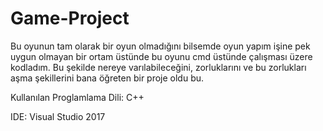 # Game-Project

Bu oyunun tam olarak bir oyun olmadığını bilsemde oyun yapım işine pek uygun olmayan bir ortam üstünde bu oyunu cmd
üstünde çalışması üzere kodladım. Bu şekilde nereye varılabileceğini, zorluklarını ve bu zorlukları aşma şekillerini
bana öğreten bir proje oldu bu.


Kullanılan Proglamlama Dili: C++

IDE: Visual Studio 2017
